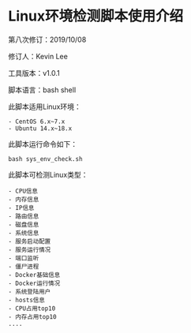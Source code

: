 # Linux环境检测脚本使用介绍

第八次修订：2019/10/08

修订人：Kevin Lee 

工具版本：v1.0.1 

脚本语言：bash shell



此脚本适用Linux环境：

```
- CentOS 6.x~7.x
- Ubuntu 14.x~18.x
```

此脚本运行命令如下：

```
bash sys_env_check.sh
```

此脚本可检测Linux类型：

```
- CPU信息
- 内存信息
- IP信息
- 路由信息
- 磁盘信息
- 系统信息
- 服务启动配置
- 服务运行情况
- 端口监听
- 僵尸进程
- Docker基础信息
- Docker运行情况
- 系统登陆用户
- hosts信息
- CPU占用top10
- 内存占用top10
....
```